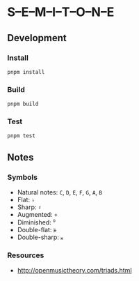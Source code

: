 # S–E–M–I–T–O–N–E

## Development

### Install

```
pnpm install
```

### Build

```
pnpm build
```

### Test

```
pnpm test
```

## Notes

### Symbols

- Natural notes: `C`, `D`, `E`, `F`, `G`, `A`, `B`
- Flat: `♭`
- Sharp: `♯`
- Augmented: `+`
- Diminished: <sup>`o`</sup>
- Double-flat: `𝄫`
- Double-sharp: `𝄪`

### Resources

- http://openmusictheory.com/triads.html
